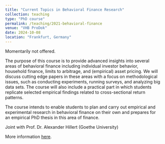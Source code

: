 ```yaml
---
title: "Current Topics in Behavioral Finance Research"
collection: teaching
type: "PhD course"
permalink: /teaching/2021-behavioral-finance
venue: "VHB ProDok"
date: 2024-10-08
location: "Frankfurt, Germany"
---
```


Momentarily not offered. 

The purpose of this course is to provide advanced insights into several areas of behavioral finance including individual investor behavior, household finance, limits to arbitrage, and (empirical) asset pricing. We will discuss cutting edge papers in these areas with a focus on methodological issues, such as conducting experiments, running surveys, and analyzing big data sets. The course will also include a practical part in which students replicate selected empirical findings related to cross-sectional return patterns.

The course intends to enable students to plan and carry out empirical and experimental research in behavioral finance on their own and prepares for an empirical PhD thesis in this area of finance. 

Joint with Prof. Dr. Alexander Hillert (Goethe University)

More information <a href="https://vhbonline.org/en/veranstaltungen/prodok/kurse-2024/2410fi01">here</a>.
